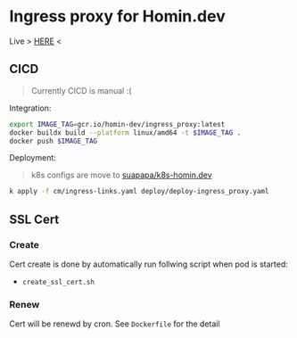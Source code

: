# Ingress proxy for Homin.dev

Live > [HERE](https://homin.dev) <


## CICD

> Currently CICD is manual :(

Integration:

```bash 
export IMAGE_TAG=gcr.io/homin-dev/ingress_proxy:latest 
docker buildx build --platform linux/amd64 -t $IMAGE_TAG .
docker push $IMAGE_TAG
```

Deployment:

> k8s configs are move to [suapapa/k8s-homin.dev](https://github.com/suapapa/k8s-homin.dev)

```bash
k apply -f cm/ingress-links.yaml deploy/deploy-ingress_proxy.yaml
```


## SSL Cert

### Create

Cert create is done by automatically run follwing script when pod is started:

- `create_ssl_cert.sh`

### Renew

Cert will be renewd by cron. See `Dockerfile` for the detail